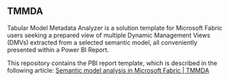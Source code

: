 
## TMMDA 
Tabular Model Metadata Analyzer is a solution template for Microsoft Fabric users seeking a prepared view of multiple Dynamic Management Views (DMVs) extracted from a selected semantic model, all conveniently presented within a Power BI Report.

This repository contains the PBI report template, which is described in the following article:
[Semantic model analysis in Microsoft Fabric | TMMDA](https://techcommunity.microsoft.com/t5/analytics-on-azure-blog/semantic-model-analysis-in-microsoft-fabric-tmmda/ba-p/4123645)

